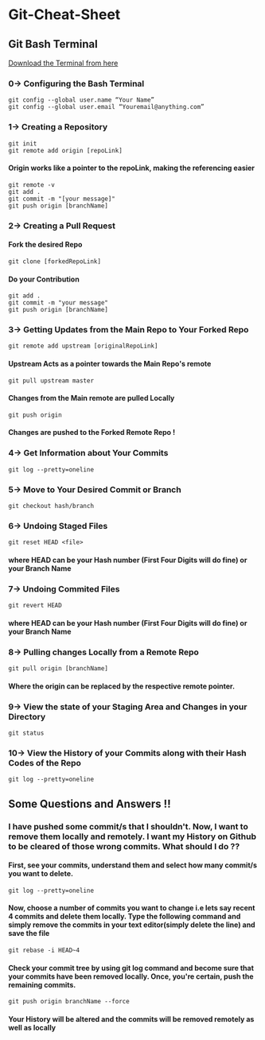 # Git-Cheat-Sheet
## Git Bash Terminal  
[Download the Terminal from here](https://git-scm.com/downloads)  

### 0-> Configuring the Bash Terminal
`git config --global user.name “Your Name”`    
`git config --global user.email “Youremail@anything.com”`    
### 1-> Creating a Repository
`git init  `     
`git remote add origin [repoLink]   `  
#### Origin works like a pointer to the repoLink, making the referencing easier 
`git remote -v  `   
`git add .   `  
`git commit -m "[your message]"  `   
`git push origin [branchName]  `  
 ### 2-> Creating a Pull Request
#### Fork the desired Repo    
`git clone [forkedRepoLink]`    
#### Do your Contribution  
`git add .`  
`git commit -m "your message"`  
`git push origin [branchName]`  
### 3-> Getting Updates from the Main Repo to Your Forked Repo  
`git remote add upstream [originalRepoLink]`  
#### Upstream Acts as a pointer towards the Main Repo's remote  
`git pull upstream master`  
#### Changes from the Main remote are pulled Locally  
`git push origin`    
#### Changes are pushed to the Forked Remote Repo !  
### 4-> Get Information about Your Commits
`git log --pretty=oneline`  
### 5-> Move to Your Desired Commit or Branch
`git checkout hash/branch` 
### 6-> Undoing Staged Files  
`git reset HEAD <file>`  
#### where HEAD can be your Hash number (First Four Digits will do fine) or your Branch Name  
### 7-> Undoing Commited Files
`git revert HEAD`  
####  where HEAD can be your Hash number (First Four Digits will do fine) or your Branch Name  
### 8-> Pulling changes Locally from a Remote Repo
`git pull origin [branchName]`  
#### Where the origin can be replaced by the respective remote pointer.  
### 9-> View the state of your Staging Area and Changes in your Directory
`git status`    
### 10-> View the History of your Commits along with their Hash Codes of the Repo  
`git log --pretty=oneline`  
## Some Questions and Answers !!
### I have pushed some commit/s that I shouldn't. Now, I want to remove them locally and remotely. I want my History on Github to be cleared of those wrong commits. What should I do ??  
#### First, see your commits, understand them and select how many commit/s you want to delete.  
`git log --pretty=oneline`    
#### Now, choose a number of commits you want to change i.e lets say recent 4 commits and delete them locally. Type the following command and simply remove the commits in your text editor(simply delete the line) and save the file  
`git rebase -i HEAD~4`    
#### Check your commit tree by using git log command and become sure that your commits have been removed locally. Once, you're certain, push the remaining commits.
`git push origin branchName --force`  
#### Your History will be altered and the commits will be removed remotely as well as locally     
  

  

 
